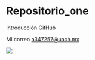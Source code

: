 # Repositorio_one
introducción GitHub

Mi correo a347257@uach.mx

![](https://th.bing.com/th/id/R.67f45e761519fd772264f8186eea8da9?rik=j1irfg6WT2MQTA&riu=http%3a%2f%2flh5.ggpht.com%2f-AMQf7on8nuY%2fUbtRxOLeRyI%2fAAAAAAAAACs%2fnKmm66KQdJE%2fs9000%2fgatitos-bebe-3.jpg&ehk=n4TNCpyMqKUwMjPGhRtQLRzTCMmV41R8Qx%2beL2hLA%2bE%3d&risl=&pid=ImgRaw&r=0)




 
